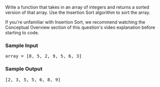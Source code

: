 <div class="TLQjVhfBX4gHWkO9qYsJ ae-workspace-dark"><div class="html">
<p>
  Write a function that takes in an array of integers and returns a sorted
  version of that array. Use the Insertion Sort algorithm to sort the array.
</p>
<p>
  If you're unfamiliar with Insertion Sort, we recommend watching the Conceptual
  Overview section of this question's video explanation before starting to code.
</p>
<h3>Sample Input</h3>
<pre><span class="CodeEditor-promptParameter">array</span> = [8, 5, 2, 9, 5, 6, 3]
</pre>
<h3>Sample Output</h3>
<pre>[2, 3, 5, 5, 6, 8, 9]
</pre>
</div></div>